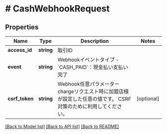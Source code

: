 # # CashWebhookRequest

## Properties

Name | Type | Description | Notes
------------ | ------------- | ------------- | -------------
**access_id** | **string** | 取引ID |
**event** | **string** | Webhookイベントタイプ   - &#x60;CASH_PAID&#x60;：現金払い支払い完了 |
**csrf_token** | **string** | Webhook任意パラメーター   chargeリクエスト時に加盟店様が設定した任意の値です。   CSRF対策のために利用してください。 | [optional]

[[Back to Model list]](../../README.md#models) [[Back to API list]](../../README.md#endpoints) [[Back to README]](../../README.md)
